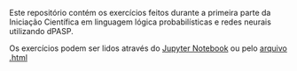 Este repositório contém os exercícios feitos durante a primeira parte da Iniciação Científica em linguagem lógica probabilísticas e redes neurais utilizando dPASP.

Os exercícios podem ser lidos através do [Jupyter Notebook](exercicios.ipynb) ou pelo [arquivo .html](exercicios.html)
